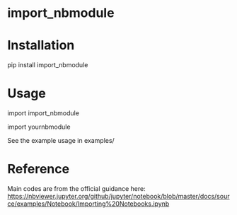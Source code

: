 # import_nbmodule

# Installation 
pip install import_nbmodule


# Usage
import import_nbmodule

import yournbmodule 

See the example usage in examples/

# Reference
Main codes are from the official guidance here:
https://nbviewer.jupyter.org/github/jupyter/notebook/blob/master/docs/source/examples/Notebook/Importing%20Notebooks.ipynb

